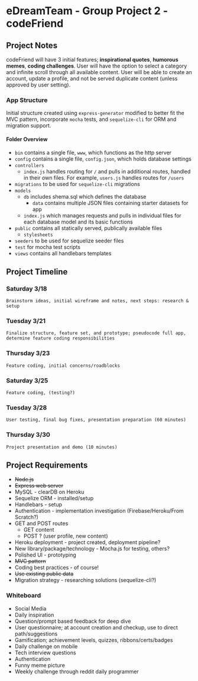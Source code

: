 # eDreamTeam - Group Project 2 - codeFriend
## Project Notes
codeFriend will have 3 initial features; **inspirational quotes**, **humorous memes**, **coding challenges**. User will have the option to select a category and infinite scroll through all available content. User will be able to create an account, update a profile, and not be served duplicate content (unless approved by user setting).

### App Structure
Initial structure created using `express-generator` modified to better fit the MVC pattern, incorporate `mocha` tests, and `sequelize-cli` for ORM and migration support. 

#### Folder Overview
* `bin` contains a single file, `www`, which functions as the http server
* `config` contains a single file, `config.json`, which holds database settings
* `controllers`
  * `index.js` handles routing for `/` and pulls in additional routes, handled in their own files. For example, `users.js` handles routes for `/users`
* `migrations` to be used for `sequelize-cli` migrations
* `models`
  * `db` includes shema.sql which defines the database
    * `data` contains multiple JSON files containing starter datasets for app
  * `index.js` which manages requests and pulls in individual files for each database model and its basic functions
* `public` contains all statically served, publically available files
  * `stylesheets`
* `seeders` to be used for sequelize seeder files
* `test` for mocha test scripts
* `views` contains all handlebars templates

## Project Timeline
### Saturday 3/18
    Brainstorm ideas, initial wireframe and notes, next steps: research & setup
### Tuesday 3/21
    Finalize structure, feature set, and prototype; pseudocode full app, determine feature coding responsibilities
### Thursday 3/23
    Feature coding, initial concerns/roadblocks
### Saturday 3/25
    Feature coding, (testing?)
### Tuesday 3/28
    User testing, final bug fixes, presentation preparation (60 minutes)
### Thursday 3/30
    Project presentation and demo (10 minutes)

## Project Requirements
* ~~Node.js~~
* ~~Express web server~~
* MySQL - clearDB on Heroku
* Sequelize ORM - installed/setup
* Handlebars - setup
* Authentication - implementation investigation (Firebase/Heroku/From Scratch?)
* GET and POST routes
  * GET content
  * POST ? (user profile, new content)
* Heroku deployment - project created, deployment pipeline?
* New library/package/technology - Mocha.js for testing, others?
* Polished UI - prototyping
* ~~MVC pattern~~
* Coding best practices - of course!
* ~~Use existing public data~~
* Migration strategy - researching solutions (sequelize-cli?)

### Whiteboard
* Social Media
* Daily inspiration
* Question/prompt based feedback for deep dive
* User questionnaire; at account creation and checkup, use to direct path/suggestions
* Gamification; achievement levels, quizzes, ribbons/certs/badges
* Daily challenge on mobile
* Tech interview questions
* Authentication
* Funny meme picture
* Weekly challenge through reddit daily programmer